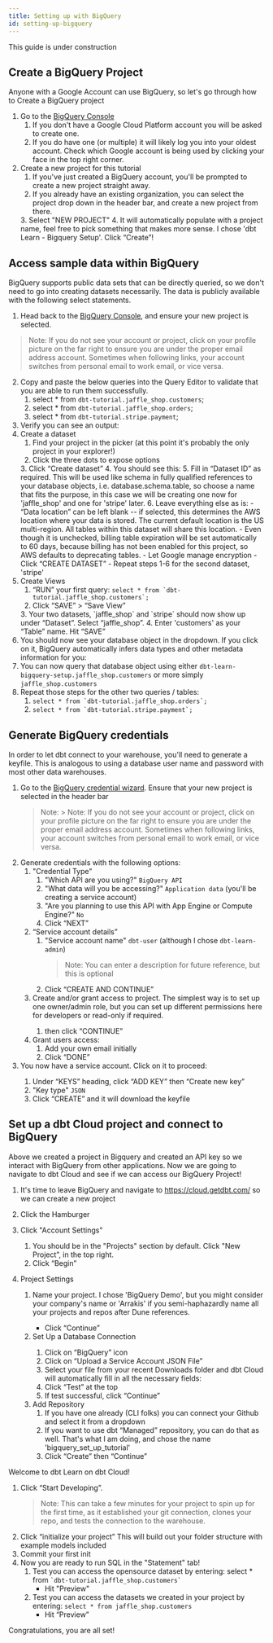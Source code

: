 ```yaml
---
title: Setting up with BigQuery
id: setting-up-bigquery
---
```


This guide is under construction

## Create a BigQuery Project

Anyone with a Google Account can use BigQuery, so let's go through how to Create a BigQuery project
1. Go to the [BigQuery Console](https://console.cloud.google.com/bigquery)
   1. If you don't have a Google Cloud Platform account you will be asked to create one.
   2. If you do have one (or multiple) it will likely log you into your oldest account. Check which Google account is being used by clicking your face in the top right corner.
2. Create a new project for this tutorial
   1. If you've just created a BigQuery account, you'll be prompted to create a new project straight away.
   2. If you already have an existing organization, you can select the project drop down in the header bar, and create a new project from there.
    <Lightbox src="/img/bigquery/project-dropdown.png" title="Bigquery Project Dropdown" />
   3. Select "NEW PROJECT"
    <Lightbox src="/img/bigquery/new-project-creation.png" title="Bigquery New Project Creation" />
   4. It will automatically populate with a project name, feel free to pick something that makes more sense. I chose 'dbt Learn - Bigquery Setup'.  Click “Create”!

## Access sample data within BigQuery

BigQuery supports public data sets that can be directly queried, so we don't need to go into creating datasets necessarily. The data is publicly available with the following select statements.
1. Head back to the [BigQuery Console](https://console.cloud.google.com/bigquery), and ensure your new project is selected. 
> Note: If you do not see your account or project, click on your profile picture on the far right to ensure you are under the proper email address account. Sometimes when following links, your account switches from personal email to work email, or vice versa.
2. Copy and paste the below queries into the Query Editor to validate that you are able to run them successfully.
    1. select * from `dbt-tutorial.jaffle_shop.customers`;
    2. select * from `dbt-tutorial.jaffle_shop.orders`;
    3. select * from `dbt-tutorial.stripe.payment`;
3. Verify you can see an output:
    <Lightbox src="/img/bigquery/query-results.png" title="Bigquery Query Results" />
4. Create a dataset
    1. Find your project in the picker (at this point it's probably the only project in your explorer!)
    2. Click the three dots to expose options
    <Lightbox src="/img/bigquery/expose-options.png" title="Bigquery Project Options" />
    3. Click “Create dataset”
    <Lightbox src="/img/bigquery/create-dataset.png" title="Bigquery Create Dataset" />
    4. You should see this:
    <Lightbox src="/img/bigquery/create-dataset-options.png" title="Bigquery Create Dataset Options" />    
    5. Fill in “Dataset ID” as required. This will be used like schema in fully qualified references to your database objects, i.e. database.schema.table, so choose a name that fits the purpose, in this case we will be creating one now for 'jaffle_shop' and one for 'stripe' later.
    <Lightbox src="/img/bigquery/create-dataset-id.png" title="Bigquery Create Dataset ID" />
    6. Leave everything else as is:
        - “Data location” can be left blank -- if selected, this determines the AWS location where your data is stored. The current default location is the US multi-region. All tables within this dataset will share this location.
        - Even though it is unchecked, billing table expiration will be set automatically to 60 days, because billing has not been enabled for this project, so AWS defaults to deprecating tables.
        - Let Google manage encryption
        - Click “CREATE DATASET”
        - Repeat steps 1-6 for the second dataset, 'stripe'
5. Create Views
    1. “RUN” your first query: ```select * from `dbt-tutorial.jaffle_shop.customers`;```
    2. Click “SAVE” > “Save View”
    <Lightbox src="/img/bigquery/save-view.png" title="Bigquery Save View" />
    3. Your two datasets, `jaffle_shop` and `stripe` should now show up under “Dataset”. Select “jaffle_shop”.
    <Lightbox src="/img/bigquery/save-view-datasets.png" title="Bigquery Save View - Datasets" />
    4. Enter 'customers' as your “Table” name. Hit “SAVE”
    <Lightbox src="/img/bigquery/save-view-table.png" title="Bigquery Save View - Table" />
6. You should now see your database object in the dropdown. If you click on it, BigQuery automatically infers data types and other metadata information for you:
    <Lightbox src="/img/bigquery/view-created.png" title="Bigquery View Created" />
7. You can now query that database object using either `dbt-learn-bigquery-setup.jaffle_shop.customers` or more simply `jaffle_shop.customers`
8. Repeat those steps for the other two queries / tables:
    1. ```select * from `dbt-tutorial.jaffle_shop.orders`;```
    2. ```select * from `dbt-tutorial.stripe.payment`;```

## Generate BigQuery credentials

In order to let dbt connect to your warehouse, you'll need to generate a keyfile. This is analogous to using a database user name and password with most other data warehouses.
1. Go to the [BigQuery credential wizard](https://console.cloud.google.com/apis/credentials/wizard). Ensure that your new project is selected in the header bar 
    > Note: > Note: If you do not see your account or project, click on your profile picture on the far right to ensure you are under the proper email address account. Sometimes when following links, your account switches from personal email to work email, or vice versa.
    <Lightbox src="/img/bigquery/project-selected.png" title="Bigquery Project Selected" />
2. Generate credentials with the following options:
    1. "Credential Type"
        1. "Which API are you using?" `BigQuery API`
        2. "What data will you be accessing?" `Application data` (you'll be creating a service account)
        3. "Are you planning to use this API with App Engine or Compute Engine?" `No`
            <Lightbox src="/img/bigquery/api-credential-type.png" title="Bigquery API - Credential Type" />
        4. Click “NEXT”
    2. “Service account details”
        1. "Service account name" `dbt-user` (although I chose `dbt-learn-admin`)
            <Lightbox src="/img/bigquery/api-service-account-details.png" title="Bigquery API - Service Account Details" />
            > Note: You can enter a description for future reference, but this is optional
        2. Click “CREATE AND CONTINUE”
    3. Create and/or grant access to project. The simplest way is to set up one owner/admin role, but you can set up different permissions here for developers or read-only if required.
        <Lightbox src="/img/bigquery/api-grant-service-access.png" title="Bigquery API - Grant Service Account Access" />
        1. then click “CONTINUE”  
    4. Grant users access:
        1. Add your own email initially  
            <Lightbox src="/img/bigquery/api-grant-user-access.png" title="Bigquery API - Grant Users Access" />
        2. Click “DONE”
3. You now have a service account. Click on it to proceed:
    <Lightbox src="/img/bigquery/api-select-service-account.png" title="Bigquery API - Select Service Account" />
    1. Under “KEYS” heading, click “ADD KEY” then “Create new key”
        <Lightbox src="/img/bigquery/api-create-key.png" title="Bigquery API - Create New Key" />
    2. "Key type" `JSON`
        <Lightbox src="/img/bigquery/api-key-type.png" title="Bigquery API - Key Type" />
    3. Click “CREATE” and it will download the keyfile

## Set up a dbt Cloud project and connect to BigQuery

Above we created a project in Bigquery and created an API key so we interact with BigQuery from other applications. Now we are going to navigate to dbt Cloud and see if we can access our BigQuery Project!

1. It's time to leave BigQuery and navigate to https://cloud.getdbt.com/ so we can create a new project
2. Click the Hamburger
3. Click "Account Settings"
    1. You should be in the "Projects" section by default. Click "New Project”, in the top right.
        <Lightbox src="/img/bigquery/set-up-new-project.png" title="dbt Cloud - Set Up A New Project" />
    2. Click “Begin”

4. Project Settings
    1. Name your project. I chose 'BigQuery Demo', but you might consider your company's name or 'Arrakis' if you semi-haphazardly name all your projects and repos after Dune references.
        <Lightbox src="/img/bigquery/project-name.png" title="dbt Cloud - Project Name" />
        - Click “Continue”
    2. Set Up a Database Connection
        <Lightbox src="/img/bigquery/database-connection.png" title="dbt Cloud - Set Up a Database Connection" />
        1. Click on “BigQuery” icon
        2. Click on “Upload a Service Account JSON File”
        3. Select your file from your recent Downloads folder and dbt Cloud will automatically fill in all the necessary fields:
            <Lightbox src="/img/bigquery/database-connection-json-file.png" title="dbt Cloud - Upload a JSON File" />
        4. Click “Test” at the top
            <Lightbox src="/img/bigquery/database-connection-test.png" title="dbt Cloud - Database Connection Test" />
        5. If test successful, click “Continue”
    3. Add Repository
        1. If you have one already (CLI folks) you can connect your Github and select it from a dropdown
        2. If you want to use dbt “Managed” repository, you can do that as well.  That's what I am doing, and chose the name 'bigquery_set_up_tutorial'
            <Lightbox src="/img/bigquery/set-up-repository.png" title="dbt Cloud - Set Up Repository" />
        3. Click “Create” then “Continue”

Welcome to dbt Learn on dbt Cloud!
1. Click “Start Developing”.
    <Lightbox src="/img/bigquery/start-developing.png" title="dbt Cloud - Start Developing" />
    > Note: This can take a few minutes for your project to spin up for the first time, as it established your git connection, clones your repo, and tests the connection to the warehouse. 
2. Click “initialize your project”
    <Lightbox src="/img/bigquery/initialize-your-project.png" title="dbt Cloud - Initialize Your Project" />
    This will build out your folder structure with example models included
3. Commit your first init
    <Lightbox src="/img/bigquery/init-commit.png" title="dbt Cloud - First Commit" />
4. Now you are ready to run SQL in the "Statement" tab!
    1. Test you can access the opensource dataset by entering: select * from ``` `dbt-tutorial.jaffle_shop.customers` ``` 
        - Hit "Preview"
        <Lightbox src="/img/bigquery/preview-open-data.png" title="dbt Cloud - Statement Preview Open Source Data" />
    1. Test you can access the datasets we created in your project by entering: `select * from jaffle_shop.customers`
        - Hit “Preview”
        <Lightbox src="/img/bigquery/preview-data.png" title="dbt Cloud - Statement Preview Project Data" />

Congratulations, you are all set! 
